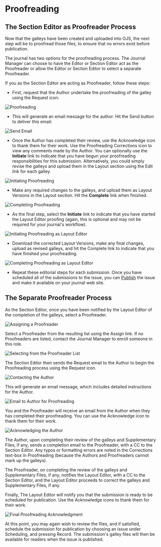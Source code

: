# Proofreading


## The Section Editor as Proofreader Process



Now that the galleys have been created and uploaded into OJS, the next step will be to proofread those files, to ensure that no errors exist before publication.

The journal has two options for the proofreading process. The Journal Manager can choose to have the Editor or Section Editor act as the Proofreader or allow the Editor or Section Editor to select a separate Proofreader.

If you as the Section Editor are acting as Proofreader, follow these steps:

* First, request that the Author undertake the proofreading of the galley using the Request icon:

![Proofreading](images/chapter8/editor_proof_1.png)


* This will generate an email message for the author. Hit the Send button to deliver this email:

![Send Email](images/chapter8/editor_proof_2.png)

* Once the Author has completed their review, use the Acknowledge icon to thank them for their work. Use the Proofreading Corrections icon to view any comments made by the Author. You can optionally use the **Initiate** link to indicate that you have begun your proofreading responsibilities for this submission. Alternatively, you could simply revise the galleys and upload them in the Layout section using the Edit link for each galley.

![Initiating Proofreading](images/chapter8/editor_proof_3.png)

* Make any required changes to the galleys, and upload them as Layout Versions in the Layout section. Hit the **Complete** link when finished.

![Completing Proofreading](images/chapter8/editor_proof_4.png)



* As the final step, select the **Initiate** link to indicate that you have started the Layout Editor proofing (again, this is optional and may not be required for your journal's workflow).


![Initiating Proofreading as Layout Editor](images/chapter8/editor_proof_5.png)

* Download the corrected Layout Versions, make any final changes, upload as revised galleys, and hit the Complete link to indicate that you have finished your proofreading.


![Completing Proofreading as Layout Editor](images/chapter8/editor_proof_6.png)  


* Repeat these editorial steps for each submission. Once you have scheduled all of the submissions to the issue, you can [Publish](https://docs.pkp.sfu.ca/learning-ojs-2/en/issues) the issue and make it available on your journal web site.



## The Separate Proofreader Process



As the Section Editor, once you have been notified by the Layout Editor of the completion of the galleys, select a Proofreader.


![Assigning a Proofreader](images/chapter8/proof_1.png)

Select a Proofreader from the resulting list using the Assign link. If no Proofreaders are listed, contact the Journal Manager to enroll someone in this role.

![Selecting from the Proofreader List](images/chapter8/proof_2.png)


The Section Editor then sends the Request email to the Author to begin the Proofreading process using the Request icon.


![Contacting the Author](images/chapter8/proof_3.png)  


This will generate an email message, which includes detailed instructions for the Author.


![Email to Author for Proofreading](images/chapter8/proof_4.png)


You and the Proofreader will receive an email from the Author when they has completed their proofreading. You can use the Acknowledge icon to thank them for their work.


![Acknowledging the Author](images/chapter8/proof_5.png)


The Author, upon completing their review of the galleys and Supplementary Files, if any, sends a completion email to the Proofreader, with a CC to the Section Editor. Any typos or formatting errors are noted in the Corrections text-box in Proofreading (because the Authors and Proofreaders cannot mark up the galleys).

The Proofreader, on completing the review of the galleys and Supplementary Files, if any, notifies the Layout Editor, with a CC to the Section Editor, and the Layout Editor proceeds to correct the galleys and Supplementary Files, if any.

Finally, The Layout Editor will notify you that the submission is ready to be scheduled for publication. Use the Acknowledge icons to thank them for their work.


![Final Proofreading Acknowledgment](images/chapter8/editor_proof_7.png)


At this point, you may again wish to review the files, and if satisfied, schedule the submission for publication by choosing an issue under Scheduling, and pressing Record. The submission's galley files will then be available for readers when the issue is published.